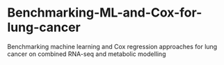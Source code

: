 # Benchmarking-ML-and-Cox-for-lung-cancer
Benchmarking machine learning and Cox regression approaches for lung cancer on combined RNA-seq and metabolic modelling
